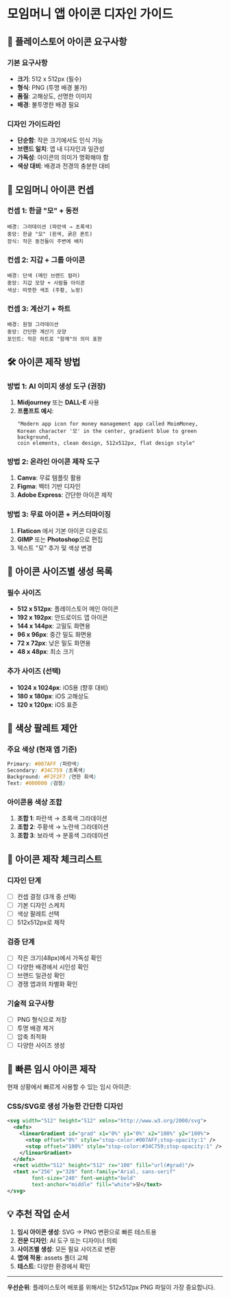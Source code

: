 # 모임머니 앱 아이콘 디자인 가이드

## 📱 플레이스토어 아이콘 요구사항

### 기본 요구사항
- **크기**: 512 x 512px (필수)
- **형식**: PNG (투명 배경 불가)
- **품질**: 고해상도, 선명한 이미지
- **배경**: 불투명한 배경 필요

### 디자인 가이드라인
- **단순함**: 작은 크기에서도 인식 가능
- **브랜드 일치**: 앱 내 디자인과 일관성
- **가독성**: 아이콘의 의미가 명확해야 함
- **색상 대비**: 배경과 전경의 충분한 대비

## 🎨 모임머니 아이콘 컨셉

### 컨셉 1: 한글 "모" + 동전
```
배경: 그라데이션 (파란색 → 초록색)
중앙: 한글 "모" (흰색, 굵은 폰트)
장식: 작은 동전들이 주변에 배치
```

### 컨셉 2: 지갑 + 그룹 아이콘
```
배경: 단색 (메인 브랜드 컬러)
중앙: 지갑 모양 + 사람들 아이콘
색상: 따뜻한 색조 (주황, 노랑)
```

### 컨셉 3: 계산기 + 하트
```
배경: 원형 그라데이션
중앙: 간단한 계산기 모양
포인트: 작은 하트로 "함께"의 의미 표현
```

## 🛠️ 아이콘 제작 방법

### 방법 1: AI 이미지 생성 도구 (권장)
1. **Midjourney** 또는 **DALL-E** 사용
2. **프롬프트 예시**:
   ```
   "Modern app icon for money management app called MoimMoney, 
   Korean character '모' in the center, gradient blue to green background, 
   coin elements, clean design, 512x512px, flat design style"
   ```

### 방법 2: 온라인 아이콘 제작 도구
1. **Canva**: 무료 템플릿 활용
2. **Figma**: 벡터 기반 디자인
3. **Adobe Express**: 간단한 아이콘 제작

### 방법 3: 무료 아이콘 + 커스터마이징
1. **Flaticon** 에서 기본 아이콘 다운로드
2. **GIMP** 또는 **Photoshop**으로 편집
3. 텍스트 "모" 추가 및 색상 변경

## 📏 아이콘 사이즈별 생성 목록

### 필수 사이즈
- **512 x 512px**: 플레이스토어 메인 아이콘
- **192 x 192px**: 안드로이드 앱 아이콘
- **144 x 144px**: 고밀도 화면용
- **96 x 96px**: 중간 밀도 화면용
- **72 x 72px**: 낮은 밀도 화면용
- **48 x 48px**: 최소 크기

### 추가 사이즈 (선택)
- **1024 x 1024px**: iOS용 (향후 대비)
- **180 x 180px**: iOS 고해상도
- **120 x 120px**: iOS 표준

## 🎨 색상 팔레트 제안

### 주요 색상 (현재 앱 기준)
```css
Primary: #007AFF (파란색)
Secondary: #34C759 (초록색)
Background: #F2F2F7 (연한 회색)
Text: #000000 (검정)
```

### 아이콘용 색상 조합
1. **조합 1**: 파란색 → 초록색 그라데이션
2. **조합 2**: 주황색 → 노란색 그라데이션
3. **조합 3**: 보라색 → 분홍색 그라데이션

## 📝 아이콘 제작 체크리스트

### 디자인 단계
- [ ] 컨셉 결정 (3개 중 선택)
- [ ] 기본 디자인 스케치
- [ ] 색상 팔레트 선택
- [ ] 512x512px로 제작

### 검증 단계
- [ ] 작은 크기(48px)에서 가독성 확인
- [ ] 다양한 배경에서 시인성 확인
- [ ] 브랜드 일관성 확인
- [ ] 경쟁 앱과의 차별화 확인

### 기술적 요구사항
- [ ] PNG 형식으로 저장
- [ ] 투명 배경 제거
- [ ] 압축 최적화
- [ ] 다양한 사이즈 생성

## 🚀 빠른 임시 아이콘 제작

현재 상황에서 빠르게 사용할 수 있는 임시 아이콘:

### CSS/SVG로 생성 가능한 간단한 디자인
```svg
<svg width="512" height="512" xmlns="http://www.w3.org/2000/svg">
  <defs>
    <linearGradient id="grad" x1="0%" y1="0%" x2="100%" y2="100%">
      <stop offset="0%" style="stop-color:#007AFF;stop-opacity:1" />
      <stop offset="100%" style="stop-color:#34C759;stop-opacity:1" />
    </linearGradient>
  </defs>
  <rect width="512" height="512" rx="100" fill="url(#grad)"/>
  <text x="256" y="320" font-family="Arial, sans-serif" 
        font-size="240" font-weight="bold" 
        text-anchor="middle" fill="white">모</text>
</svg>
```

## 💡 추천 작업 순서

1. **임시 아이콘 생성**: SVG → PNG 변환으로 빠른 테스트용
2. **전문 디자인**: AI 도구 또는 디자이너 의뢰
3. **사이즈별 생성**: 모든 필요 사이즈로 변환
4. **앱에 적용**: assets 폴더 교체
5. **테스트**: 다양한 환경에서 확인

---

**우선순위**: 플레이스토어 배포를 위해서는 512x512px PNG 파일이 가장 중요합니다.
